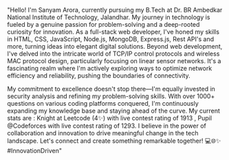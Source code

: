 "Hello! I'm Sanyam Arora, currently pursuing my B.Tech at Dr. BR Ambedkar National Institute of Technology, Jalandhar. My journey in technology is fueled by a genuine passion for problem-solving and a deep-rooted curiosity for innovation. As a full-stack web developer, I've honed my skills in HTML, CSS, JavaScript, Node.js, MongoDB, Express.js, Rest API's and more, turning ideas into elegant digital solutions. Beyond web development, I've delved into the intricate world of TCP/IP control protocols and wireless MAC protocol design, particularly focusing on linear sensor networks. It's a fascinating realm where I'm actively exploring ways to optimize network efficiency and reliability, pushing the boundaries of connectivity.

My commitment to excellence doesn't stop there—I'm equally invested in security analysis and refining my problem-solving skills. With over 1000+ questions on various coding platforms conquered, I'm continuously expanding my knowledge base and staying ahead of the curve. My current stats are : Knight at Leetcode (4✨) with live contest rating of 1913 , Pupil @Codeforces with live contest rating of 1293. I believe in the power of collaboration and innovation to drive meaningful change in the tech landscape. Let's connect and create something remarkable together! 💻🌐✨ #InnovationDriven"
